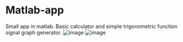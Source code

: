 # Matlab-app
Small app in matlab.
Basic calculator and simple trigonometric function signal graph generator.
![image](https://github.com/steqwe12/matlab-app/assets/124030239/51657799-f396-4a07-89cd-82ae33ca43b3)
![image](https://github.com/steqwe12/matlab-app/assets/124030239/0855271a-be7d-4aa9-b168-3d287af27c5c)


